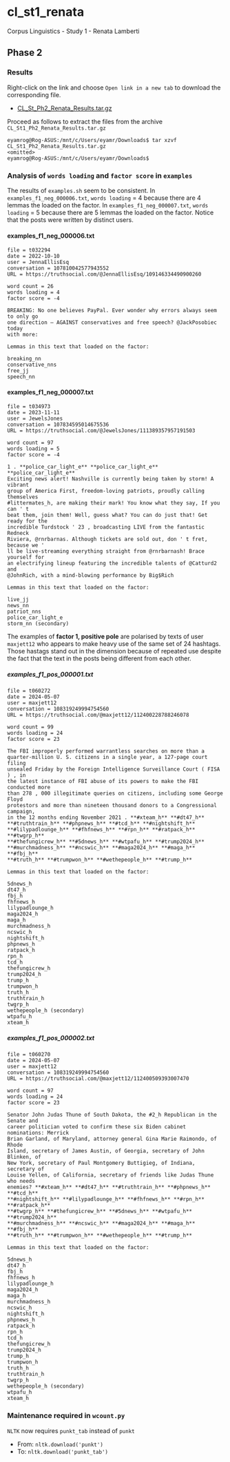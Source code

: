 # cl_st1_renata
Corpus Linguistics - Study 1 - Renata Lamberti

## Phase 2
### Results
Right-click on the link and choose `Open link in a new tab` to download the corresponding file.
- [CL_St_Ph2_Renata_Results.tar.gz](https://pucsp-my.sharepoint.com/:u:/g/personal/ra00341729_pucsp_edu_br/Ed1CYky7XSdBrI1DU1Az9F4Bfu9-dIAHR3WYZkv8zZ9rog?e=gB7EsB)

Proceed as follows to extract the files from the archive `CL_St1_Ph2_Renata_Results.tar.gz`

```
eyamrog@Rog-ASUS:/mnt/c/Users/eyamr/Downloads$ tar xzvf CL_St1_Ph2_Renata_Results.tar.gz
<omitted>
eyamrog@Rog-ASUS:/mnt/c/Users/eyamr/Downloads$ 
```

### Analysis of `words loading` and `factor score` in `examples`

The results of `examples.sh` seem to be consistent. In `examples_f1_neg_000006.txt`, `words loading` = 4 because there are 4 lemmas the loaded on the factor. In `examples_f1_neg_000007.txt`, `words loading` = 5 because there are 5 lemmas the loaded on the factor. Notice that the posts were written by distinct users.

#### examples_f1_neg_000006.txt
```
file = t032294
date = 2022-10-10
user = JennaEllisEsq
conversation = 107810042577943552
URL = https://truthsocial.com/@JennaEllisEsq/109146334490900260

word count = 26
words loading = 4
factor score = -4

BREAKING: No one believes PayPal. Ever wonder why errors always seem to only go 
one direction — AGAINST conservatives and free speech? @JackPosobiec today 
with more: 

Lemmas in this text that loaded on the factor:

breaking_nn 
conservative_nns 
free_jj 
speech_nn

```

#### examples_f1_neg_000007.txt
```
file = t034973
date = 2023-11-11
user = JewelsJones
conversation = 107834595014675536
URL = https://truthsocial.com/@JewelsJones/111389357957191503

word count = 97
words loading = 5
factor score = -4

1 . **police_car_light_e** **police_car_light_e** **police_car_light_e** 
Exciting news alert! Nashville is currently being taken by storm! A vibrant 
group of America First, freedom-loving patriots, proudly calling themselves 
#littermates_h, are making their mark! You know what they say, If you can ' t 
beat them, join them! Well, guess what? You can do just that! Get ready for the 
incredible Turdstock ' 23 , broadcasting LIVE from the fantastic Redneck 
Riviera, @rnrbarnas. Although tickets are sold out, don ' t fret, because we ' 
ll be live-streaming everything straight from @rnrbarnash! Brace yourself for 
an electrifying lineup featuring the incredible talents of @Catturd2 and 
@JohnRich, with a mind-blowing performance by Big$Rich 

Lemmas in this text that loaded on the factor:

live_jj 
news_nn 
patriot_nns 
police_car_light_e 
storm_nn (secondary)

```

The examples of **factor 1, positive pole** are polarised by texts of user `maxjett12` who appears to make heavy use of the same set of 24 hashtags. Those hastags stand out in the dimension because of repeated use despite the fact that the text in the posts being different from each other.

##### examples_f1_pos_000001.txt
```
file = t060272
date = 2024-05-07
user = maxjett12
conversation = 108319249994754560
URL = https://truthsocial.com/@maxjett12/112400228788246078

word count = 99
words loading = 24
factor score = 23

The FBI improperly performed warrantless searches on more than a 
quarter-million U. S. citizens in a single year, a 127-page court filing 
unsealed Friday by the Foreign Intelligence Surveillance Court ( FISA ) , in 
the latest instance of FBI abuse of its powers to make the FBI conducted more 
than 278 , 000 illegitimate queries on citizens, including some George Floyd 
protestors and more than nineteen thousand donors to a Congressional campaign, 
in the 12 months ending November 2021 . **#xteam_h** **#dt47_h** 
**#truthtrain_h** **#phpnews_h** **#tcd_h** **#nightshift_h** 
**#lilypadlounge_h** **#fhfnews_h** **#rpn_h** **#ratpack_h** **#twgrp_h** 
**#thefungicrew_h** **#5dnews_h** **#wtpafu_h** **#trump2024_h** 
**#murchmadness_h** **#ncswic_h** **#maga2024_h** **#maga_h** **#fbj_h** 
**#truth_h** **#trumpwon_h** **#wethepeople_h** **#trump_h** 

Lemmas in this text that loaded on the factor:

5dnews_h 
dt47_h 
fbj_h 
fhfnews_h 
lilypadlounge_h 
maga2024_h 
maga_h 
murchmadness_h 
ncswic_h 
nightshift_h 
phpnews_h 
ratpack_h 
rpn_h 
tcd_h 
thefungicrew_h 
trump2024_h 
trump_h 
trumpwon_h 
truth_h 
truthtrain_h 
twgrp_h 
wethepeople_h (secondary)
wtpafu_h 
xteam_h 

```

##### examples_f1_pos_000002.txt
```
file = t060270
date = 2024-05-07
user = maxjett12
conversation = 108319249994754560
URL = https://truthsocial.com/@maxjett12/112400509393007470

word count = 97
words loading = 24
factor score = 23

Senator John Judas Thune of South Dakota, the #2_h Republican in the Senate and 
career politician voted to confirm these six Biden cabinet nominations: Merrick 
Brian Garland, of Maryland, attorney general Gina Marie Raimondo, of Rhode 
Island, secretary of James Austin, of Georgia, secretary of John Blinken, of 
New York, secretary of Paul Montgomery Buttigieg, of Indiana, secretary of 
Louise Yellen, of California, secretary of friends like Judas Thune who needs 
enemies? **#xteam_h** **#dt47_h** **#truthtrain_h** **#phpnews_h** **#tcd_h** 
**#nightshift_h** **#lilypadlounge_h** **#fhfnews_h** **#rpn_h** **#ratpack_h** 
**#twgrp_h** **#thefungicrew_h** **#5dnews_h** **#wtpafu_h** **#trump2024_h** 
**#murchmadness_h** **#ncswic_h** **#maga2024_h** **#maga_h** **#fbj_h** 
**#truth_h** **#trumpwon_h** **#wethepeople_h** **#trump_h** 

Lemmas in this text that loaded on the factor:

5dnews_h 
dt47_h 
fbj_h 
fhfnews_h 
lilypadlounge_h 
maga2024_h 
maga_h 
murchmadness_h 
ncswic_h 
nightshift_h 
phpnews_h 
ratpack_h 
rpn_h 
tcd_h 
thefungicrew_h 
trump2024_h 
trump_h 
trumpwon_h 
truth_h 
truthtrain_h 
twgrp_h 
wethepeople_h (secondary)
wtpafu_h 
xteam_h 

```

### Maintenance required in `wcount.py`

`NLTK` now requires `punkt_tab` instead of `punkt`

- From: `nltk.download('punkt')`
- To: `nltk.download('punkt_tab')`
